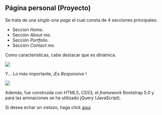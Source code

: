 ## Página personal (Proyecto)

Se trata de una *single-one page* el cual consta de 4 secciones principales: 
- Seccion *Home*.
- Sección *About me*.
- Sección *Portfolio*.
- Sección *Contact me*.

Como características, cabe destacar que es dinámica. 

![](https://raw.githubusercontent.com/JesusHernandez1995/PaginaPersonal/main/img/PersonalPageProjectVideo.gif)

Y... Lo más importante, ¡Es *Responsive* !

![](https://raw.githubusercontent.com/JesusHernandez1995/PaginaPersonal/main/img/responsivePersonalPage.gif)


Además, fue construida con HTML5, CSS3, el *framework* Bootstrap 5.0 y para las animaciones se ha utilizado jQuery (JavaScript). 

Si desea echar un vistazo, haga click [aquí](https://jesushernandez1995.github.io/PaginaPersonal/ "aquí")

